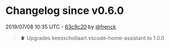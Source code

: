 # Changelog since v0.6.0

2019/07/08 10:35 UTC - [63c9c20](https://github.com/hassio-addons/addon-vscode/commit/63c9c207757f1f210672f31ef3ae788c8f566b7e) by [@frenck](https://github.com/frenck)
> :arrow_up: Upgrades keesschollaart.vscode-home-assistant to 1.0.0 

